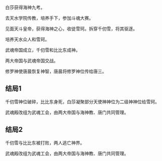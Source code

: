 
白莎获得海神九考。
    
去天水学院传教，培养手下，参加斗魂大赛。

见面天斗皇帝，获得海神之心，收徒雪珂。拆穿千仞雪，将其驱逐。

培养天水众人和雪珂。

武魂帝国成立，千仞雪和比比东成神。

两大帝国与武魂帝国交战。

修罗神使唐晨恢复神智，唐晨将修罗神位传给唐三。

## 结局1

千仞雪神位破碎，比比东身死，白莎凝聚部分天使神神位为二级神神位给雪珂。

武魂殿改组为武魂工会，由两大帝国与海神教、唐门共同管理。

## 结局2

千仞雪与比比东被打败，两人逃亡神界。

武魂殿改组为武魂工会，由两大帝国与海神教、唐门共同管理。